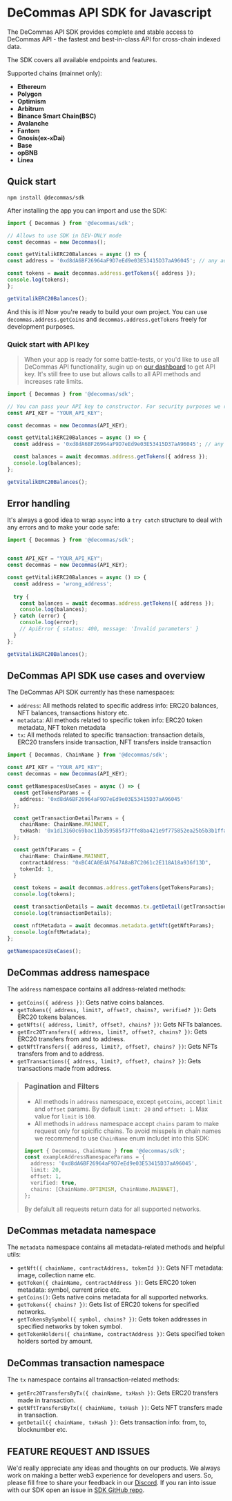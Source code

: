 # DeCommas API SDK for Javascript

The DeCommas API SDK provides complete and stable access to DeCommas API - the fastest and best-in-class API for cross-chain indexed data.

The SDK covers all available endpoints and features.

Supported chains (mainnet only):

- **Ethereum**
- **Polygon**
- **Optimism**
- **Arbitrum**
- **Binance Smart Chain(BSC)**
- **Avalanche**
- **Fantom**
- **Gnosis(ex-xDai)**
- **Base**
- **opBNB**
- **Linea**

## Quick start

```
npm install @decommas/sdk
```

After installing the app you can import and use the SDK:

```ts
import { Decommas } from '@decommas/sdk';

// Allows to use SDK in DEV-ONLY mode
const decommas = new Decommas();

const getVitalikERC20Balances = async () => {
const address = '0xd8dA6BF26964aF9D7eEd9e03E53415D37aA96045'; // any address

const tokens = await decommas.address.getTokens({ address });
console.log(tokens);
};

getVitalikERC20Balances();
```
And this is it! Now you're ready to build your own project. You can use `decommas.address.getCoins` and `decommas.address.getTokens` freely for development purposes.

### Quick start with API key
> When your app is ready for some battle-tests, or you'd like to use all DeCommas API functionality, sugin up on [our dashboard](https://dashboard.decommas.io/) to get API key. It's still free to use but allows calls to all API methods and increases rate limits.


```ts
import { Decommas } from '@decommas/sdk';

// You can pass your API key to constructor. For security purposes we recommend store API key as environment variable
const API_KEY = "YOUR_API_KEY";

const decommas = new Decommas(API_KEY);

const getVitalikERC20Balances = async () => {
  const address = '0xd8dA6BF26964aF9D7eEd9e03E53415D37aA96045'; // any address

  const balances = await decommas.address.getTokens({ address });
  console.log(balances);
};

getVitalikERC20Balances();
```

## Error handling
It's always a good idea to wrap `async` into a `try catch` structure to deal with any errors and to make your code safe:

```ts
import { Decommas } from '@decommas/sdk';


const API_KEY = "YOUR_API_KEY";
const decommas = new Decommas(API_KEY);

const getVitalikERC20Balances = async () => {
  const address = 'wrong_address';
  
  try {
    const balances = await decommas.address.getTokens({ address });
    console.log(balances);
  } catch (error) {
    console.log(error);
    // ApiError { status: 400, message: 'Invalid parameters' }
  }
};

getVitalikERC20Balances();
```


## DeCommas API SDK use cases and overview

The DeCommas API SDK currently has these namespaces:

- `address`: All methods related to specific address info: ERC20 balances, NFT balances, transactions history etc.
- `metadata`: All methods related to specific token info: ERC20 token metadata, NFT token metadata
- `tx`: All methods related to specific transaction: transaction details, ERC20 transfers inside transaction, NFT transfers inside transaction

```ts
import { Decommas, ChainName } from '@decommas/sdk';

const API_KEY = "YOUR_API_KEY";
const decommas = new Decommas(API_KEY);

const getNamespacesUseCases = async () => {
  const getTokensParams = {
    address: '0xd8dA6BF26964aF9D7eEd9e03E53415D37aA96045'
  };

  const getTransactionDetailParams = {
    chainName: ChainName.MAINNET,
    txHash: '0x1d13160c69bac11b359585f37ffe8ba421e9f775852ea25b5b3b1ffab1f217de'
  };

  const getNftParams = {
    chainName: ChainName.MAINNET,
    contractAddress: "0xBC4CA0EdA7647A8aB7C2061c2E118A18a936f13D",
    tokenId: 1,
  }

  const tokens = await decommas.address.getTokens(getTokensParams);
  console.log(tokens);

  const transactionDetails = await decommas.tx.getDetail(getTransactionDetailParams);
  console.log(transactionDetails);

  const nftMetadata = await decommas.metadata.getNft(getNftParams);
  console.log(nftMetadata);
};

getNamespacesUseCases();
```

## DeCommas address namespace

The `address` namespace contains all address-related methods:

- `getCoins({ address })`: Gets native coins balances.
- `getTokens({ address, limit?, offset?, chains?, verified? })`: Gets ERC20 tokens balances.
- `getNfts({ address, limit?, offset?, chains? })`: Gets NFTs balances.
- `getErc20Transfers({ address, limit?, offset?, chains? })`: Gets ERC20 transfers from and to address.
- `getNftTransfers({ address, limit?, offset?, chains? })`: Gets NFTs transfers from and to address.
- `getTransactions({ address, limit?, offset?, chains? })`: Gets transactions made from address.

> ### Pagination and Filters
> - All methods in `address` namespace, except `getCoins`, accept `limit` and `offset` params. By default `limit: 20` and `offset: 1`. Max value for `limit` is `100`.
> - All methods in `address` namespace accept `chains` param to make request only for spicific chains. To avoid misspels in chain names we recommend to use `ChainName` enum includet into this SDK:
> ```ts
> import { Decommas, ChainName } from '@decommas/sdk';
> const exampleAddressNamespaceParams = {
>   address: '0xd8dA6BF26964aF9D7eEd9e03E53415D37aA96045',
>   limit: 20,
>   offset: 1,
>   verified: true,
>   chains: [ChainName.OPTIMISM, ChainName.MAINNET],
> };
>```
> By defalult all requests return data for all supported networks.

## DeCommas metadata namespace

The `metadata` namespace contains all metadata-related methods and helpful utils:

- `getNft({ chainName, contractAddress, tokenId })`: Gets NFT metadata: image, collection name etc.
- `getToken({ chainName, contractAddress })`: Gets ERC20 token metadata: symbol, current price etc.
- `getCoins()`: Gets native coins metadata for all supported networks.
- `getTokens({ chains? })`: Gets list of ERC20 tokens for specified networks.
- `getTokensBySymbol({ symbol, chains? })`: Gets token addresses in specified networks by token symbol.
- `getTokenHolders({ chainName, contractAddress })`: Gets specified token holders sorted by amount.

## DeCommas transaction namespace

The `tx` namespace contains all transaction-related methods:

- `getErc20TransfersByTx({ chainName, txHash })`: Gets ERC20 transfers made in transaction.
- `getNftTransfersByTx({ chainName, txHash })`: Gets NFT transfers made in transaction.
- `getDetail({ chainName, txHash })`: Gets transaction info: from, to, blocknumber etc.

## **FEATURE REQUEST AND ISSUES**
We'd really appreciate any ideas and thoughts on our products. We always work on making a better web3 experience for developers and users. So, please fill free to share your feedback in our [Discord](https://discord.gg/N8zTPRepsv).
If you ran into issue with our SDK open an issue in [SDK GitHub repo](https://github.com/decommas/decommas-sdk/issues).
